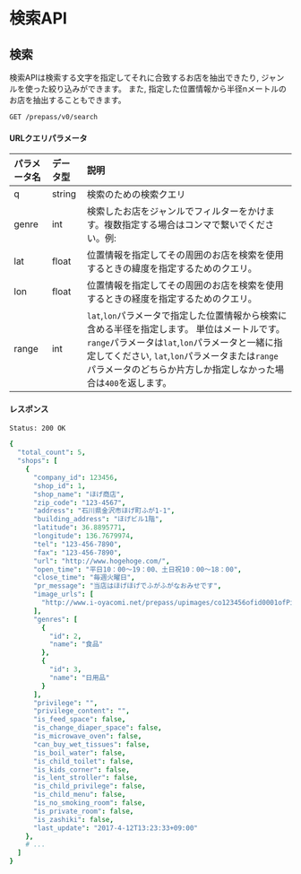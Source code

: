 # 検索API

## 検索
検索APIは検索する文字を指定してそれに合致するお店を抽出できたり, ジャンルを使った絞り込みができます。 また, 指定した位置情報から半径nメートルのお店を抽出することもできます。

    GET /prepass/v0/search

#### URLクエリパラメータ

|パラメータ名|データ型|説明|
|:-----------|:-------|:---|
|q           |string  |検索のための検索クエリ|
|genre       |int     |検索したお店をジャンルでフィルターをかけます。複数指定する場合はコンマで繋いでください。例: |
|lat         |float   |位置情報を指定してその周囲のお店を検索を使用するときの緯度を指定するためのクエリ。|
|lon         |float   |位置情報を指定してその周囲のお店を検索を使用するときの経度を指定するためのクエリ。|
|range       |int     |`lat`,`lon`パラメータで指定した位置情報から検索に含める半径を指定します。 単位はメートルです。 `range`パラメータは`lat`,`lon`パラメータと一緒に指定してください, `lat`,`lon`パラメータまたは`range`パラメータのどちらか片方しか指定しなかった場合は`400`を返します。|

#### レスポンス

    Status: 200 OK

```cson
{
  "total_count": 5,
  "shops": [
    {
      "company_id": 123456,
      "shop_id": 1,
      "shop_name": "ほげ商店",
      "zip_code": "123-4567",
      "address": "石川県金沢市ほげ町ふが1-1",
      "building_address": "ほげビル1階",
      "latitude": 36.8895771,
      "longitude": 136.7679974,
      "tel": "123-456-7890",
      "fax": "123-456-7890",
      "url": "http://www.hogehoge.com/",
      "open_time": "平日10：00～19：00、土日祝10：00～18：00",
      "close_time": "毎週火曜日",
      "pr_message": "当店はほげほげでふがふがなおみせです",
      "image_urls": [
        "http://www.i-oyacomi.net/prepass/upimages/co123456ofid0001ofPic1_middle.jpg"
      ],
      "genres": [
        {
          "id": 2,
          "name": "食品"
        },
        {
          "id": 3,
          "name": "日用品"
        }
      ],
      "privilege": "",
      "privilege_content": "",
      "is_feed_space": false,
      "is_change_diaper_space": false,
      "is_microwave_oven": false,
      "can_buy_wet_tissues": false,
      "is_boil_water": false,
      "is_child_toilet": false,
      "is_kids_corner": false,
      "is_lent_stroller": false,
      "is_child_privilege": false,
      "is_child_menu": false,
      "is_no_smoking_room": false,
      "is_private_room": false,
      "is_zashiki": false,
      "last_update": "2017-4-12T13:23:33+09:00"
    },
    # ...
  ]
}
```
